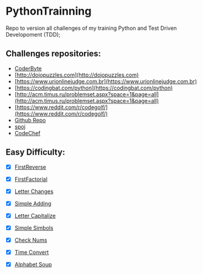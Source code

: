# PythonTrainning
Repo to version all challenges of my training Python and Test Driven Developoment (TDD);  

## Challenges repositories:  
  
* [CoderByte](https://www.coderbyte.com/)  
* [http://dojopuzzles.com](http://dojopuzzles.com)  
* [https://www.urionlinejudge.com.br](https://www.urionlinejudge.com.br)  
* [https://codingbat.com/python](https://codingbat.com/python)  
* [http://acm.timus.ru/problemset.aspx?space=1&page=all](http://acm.timus.ru/problemset.aspx?space=1&page=all)  
* [https://www.reddit.com/r/codegolf/](https://www.reddit.com/r/codegolf/)  
* [Github Repo](https://github.com/zhiwehu/Python-programming-exercises/blob/master/100%2B%20Python%20challenging%20programming%20exercises.txt)   
* [spoj](https://www.spoj.com/problems/classical/)  
* [CodeChef](https://www.codechef.com/problems/school)  
  
## Easy Difficulty:  

  - [X] [FirstReverse](https://www.coderbyte.com/editor/guest:First%20Reverse:Python)
  - [X] [FirstFactorial](https://www.coderbyte.com/editor/guest:First%20Factorial:Python)
  - [X] [Letter Changes](https://www.coderbyte.com/editor/guest:Letter%20Changes:Python)  
  - [X] [Simple Adding](https://www.coderbyte.com/editor/guest:Simple%20Adding:Python)  
  - [X] [Letter Capitalize](https://www.coderbyte.com/editor/guest:Letter%20Capitalize:Python)  
  - [X] [Simple Simbols](https://www.coderbyte.com/editor/guest:Simple%20Symbols:Python)  
  - [X] [Check Nums](https://www.coderbyte.com/editor/guest:Check%20Nums:Python)  
  - [X] [Time Convert](https://www.coderbyte.com/editor/guest:Time%20Convert:Python)  
  - [X] [Alphabet Soup](https://www.coderbyte.com/editor/guest:Alphabet%20Soup:Python)  
  